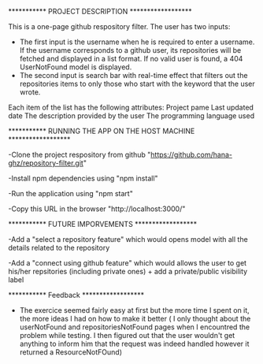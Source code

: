 *********** PROJECT DESCRIPTION ******************

This is a one-page github respository filter. The user has two inputs: 
* The first input is the username when he is required to enter a username. If the username corresponds to a github user, its repositories will be fetched and displayed in a list format. If no valid user is found, a 404 UserNotFound  model is displayed. 
* The second input is search bar with real-time effect that filters out the repositories items to  only those who start with the keyword that the user wrote.

Each item of the list has the following attributes:
	Project pame
	Last updated date
	The description provided by the user
	The programming language used

*********** RUNNING THE APP ON THE HOST MACHINE ******************


-Clone the project respository from github "https://github.com/hana-ghz/repository-filter.git"

-Install npm dependencies using "npm install"

-Run the application using "npm start"

-Copy this URL in the browser "http://localhost:3000/" 

*********** FUTURE IMPORVEMENTS ******************

-Add a "select a repository feature" which would opens model with all the details related to the repository

-Add a "connect using github feature" which would allows the user to get his/her repsitories (including private ones) + add a private/public visibility label


*********** Feedback ******************


- The exercice seemed fairly easy at first but the more time I spent on it, the more ideas I had on how to make it better ( I only thought about the userNotFound and repositoriesNotFound pages when I encountred the problem while testing. I then figured out that the user wouldn't get anything to inform him that the request was indeed handled however it returned a ResourceNotFOund)
